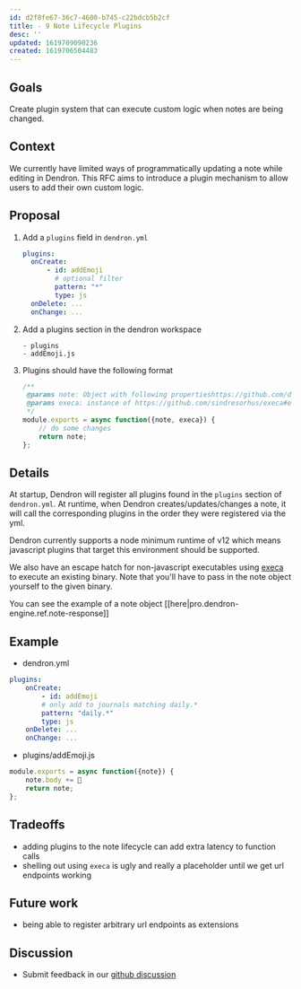 ```yaml
---
id: d2f8fe67-36c7-4600-b745-c22bdcb5b2cf
title: - 9 Note Lifecycle Plugins
desc: ''
updated: 1619709090236
created: 1619706504483
---
```


## Goals

Create plugin system that can execute custom logic when notes are being changed.

## Context

We currently have limited ways of programmatically updating a note while editing in Dendron. This RFC aims to introduce a plugin mechanism to allow users to add their own custom logic.

## Proposal
1. Add a `plugins` field in `dendron.yml`
    ```yml
    plugins:
      onCreate:
          - id: addEmoji
            # optional filter 
            pattern: "*"
            type: js
      onDelete: ...
      onChange: ...
    ```
1. Add a plugins section in the dendron workspace
    ```
    - plugins
    - addEmoji.js
    ```
1. Plugins should have the following format
    ```js
    /**
     @params note: Object with following propertieshttps://github.com/dendronhq/dendron/blob/dev-kevin/packages/common-all/src/typesv2.ts#L135:L153
     @params execa: instance of https://github.com/sindresorhus/execa#execacommandcommand-options
     */
    module.exports = async function({note, execa}) {
        // do some changes
        return note;
    };
    ```

## Details

At startup, Dendron will register all plugins found in the `plugins` section of `dendron.yml`. At runtime, when Dendron creates/updates/changes a note, it will call the corresponding plugins in the order they were registered via the yml.

Dendron currently supports a node minimum runtime of v12 which means javascript plugins that target this environment should be supported. 

We also have an escape hatch for non-javascript executables using [execa](#execacommandcommand-options) to execute an existing binary. Note that you'll have to pass in the note object yourself to the given binary. 

You can see the example of a note object [[here|pro.dendron-engine.ref.note-response]]

## Example

- dendron.yml
```yml
plugins:
    onCreate:
        - id: addEmoji
        # only add to journals matching daily.*
        pattern: "daily.*"
        type: js
    onDelete: ...
    onChange: ...
```
- plugins/addEmoji.js
```js
module.exports = async function({note}) {
    note.body += 🌱
    return note;
};
```

## Tradeoffs
- adding plugins to the note lifecycle can add extra latency to function calls
- shelling out using `execa` is ugly and really a placeholder until we get url endpoints working

## Future work
- being able to register arbitrary url endpoints as extensions

## Discussion
- Submit feedback in our [github discussion](https://github.com/dendronhq/dendron/discussions/680)